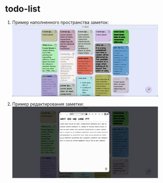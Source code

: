 # todo-list

1. Пример наполненного пространства заметок:
![image](images/todo.png)

2. Пример редактирования заметки:
![image](images/dialog.png)
